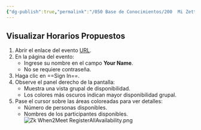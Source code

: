 ```yaml
---
{"dg-publish":true,"permalink":"/050 Base de Conocimientos/200  Mi Zettelkasten/990 Varios/Zk When2Meet - Visualizar Horarios Propuestos/","tags":["#when2meet","#reunión","#planificación"]}
---
```


## Visualizar Horarios Propuestos
1. Abrir el enlace del evento [URL]().
2. En la página del evento:
    - Ingrese su nombre en el campo **Your Name**.
    - No se requiere contraseña.
3. Haga clic en ==Sign In==.
4. Observe el panel derecho de la pantalla:
    - Muestra una vista grupal de disponibilidad.
    - Los colores más oscuros indican mayor disponibilidad grupal.
5. Pase el cursor sobre las áreas coloreadas para ver detalles:
    - Número de personas disponibles.
    - Nombres de los participantes disponibles.
    ![Zk When2Meet RegisterAllAvailability.png](/img/user/050%20Base%20de%20Conocimientos/200%20%20Mi%20Zettelkasten/990%20Varios/000%20Adjuntos/Zk%20When2Meet%20RegisterAllAvailability.png)
